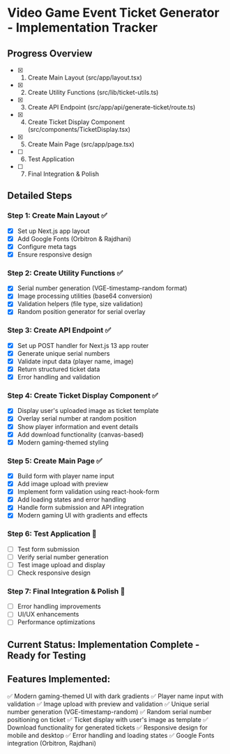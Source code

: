 # Video Game Event Ticket Generator - Implementation Tracker

## Progress Overview
- [x] 1. Create Main Layout (src/app/layout.tsx)
- [x] 2. Create Utility Functions (src/lib/ticket-utils.ts)
- [x] 3. Create API Endpoint (src/app/api/generate-ticket/route.ts)
- [x] 4. Create Ticket Display Component (src/components/TicketDisplay.tsx)
- [x] 5. Create Main Page (src/app/page.tsx)
- [ ] 6. Test Application
- [ ] 7. Final Integration & Polish

## Detailed Steps

### Step 1: Create Main Layout ✅
- [x] Set up Next.js app layout
- [x] Add Google Fonts (Orbitron & Rajdhani)
- [x] Configure meta tags
- [x] Ensure responsive design

### Step 2: Create Utility Functions ✅
- [x] Serial number generation (VGE-timestamp-random format)
- [x] Image processing utilities (base64 conversion)
- [x] Validation helpers (file type, size validation)
- [x] Random position generator for serial overlay

### Step 3: Create API Endpoint ✅
- [x] Set up POST handler for Next.js 13 app router
- [x] Generate unique serial numbers
- [x] Validate input data (player name, image)
- [x] Return structured ticket data
- [x] Error handling and validation

### Step 4: Create Ticket Display Component ✅
- [x] Display user's uploaded image as ticket template
- [x] Overlay serial number at random position
- [x] Show player information and event details
- [x] Add download functionality (canvas-based)
- [x] Modern gaming-themed styling

### Step 5: Create Main Page ✅
- [x] Build form with player name input
- [x] Add image upload with preview
- [x] Implement form validation using react-hook-form
- [x] Add loading states and error handling
- [x] Handle form submission and API integration
- [x] Modern gaming UI with gradients and effects

### Step 6: Test Application 🔄
- [ ] Test form submission
- [ ] Verify serial number generation
- [ ] Test image upload and display
- [ ] Check responsive design

### Step 7: Final Integration & Polish 🔄
- [ ] Error handling improvements
- [ ] UI/UX enhancements
- [ ] Performance optimizations

## Current Status: Implementation Complete - Ready for Testing

## Features Implemented:
✅ Modern gaming-themed UI with dark gradients
✅ Player name input with validation
✅ Image upload with preview and validation
✅ Unique serial number generation (VGE-timestamp-random)
✅ Random serial number positioning on ticket
✅ Ticket display with user's image as template
✅ Download functionality for generated tickets
✅ Responsive design for mobile and desktop
✅ Error handling and loading states
✅ Google Fonts integration (Orbitron, Rajdhani)
